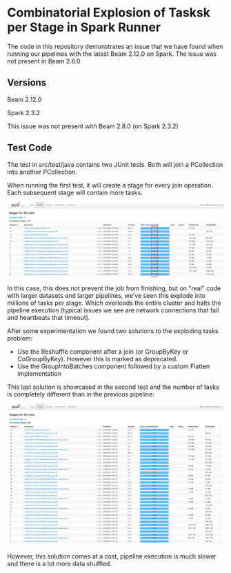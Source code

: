 # Combinatorial Explosion of Tasksk per Stage in Spark Runner

The code in this repository demonstrates an issue that we have found when running our
pipelines with the latest Beam 2.12.0 on Spark. The issue was not present in Beam 2.8.0

## Versions
Beam 2.12.0

Spark 2.3.2

This issue was not present with Beam 2.8.0 (on Spark 2.3.2)

## Test Code
The test in src/test/java contains two JUnit tests. Both will join a PCollection into another
PCollection.

When running the first test, it will create a stage for every join operation. Each subsequent 
stage will contain more tasks.

![More tasks in each stage](num_tasks_explode.png)

In this case, this does not prevent the job from finishing, but on "real" code with larger
datasets and larger pipelines, we've seen this explode into millions of tasks per stage. Which
overloads the entire cluster and halts the pipeline execution (typical issues we see are 
network connections that fail and heartbeats that timeout).

After some experimentation we found two solutions to the exploding tasks problem:
* Use the Reshuffle component after a join (or GroupByKey or CoGroupByKey). However this is marked as deprecated.
* Use the GroupIntoBatches component followed by a custom Flatten implementation

This last solution is showcased in the second test and the number of tasks is completely different 
than in the previous pipeline:

![Constant task count throughout the stages](num_tasks_constant.png)

However, this solution comes at a cost, pipeline execution is much slower and there is a lot more
data shuffled.
